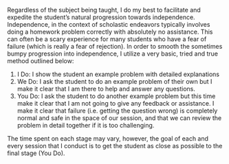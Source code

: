 Regardless of the subject being taught, I do my best to facilitate and expedite the student’s natural progression towards independence. Independence, in the context of scholastic endeavors typically involves doing a homework problem correctly with absolutely no assistance. This can often be a scary experience for many students who have a fear of failure (which is really a fear of rejection). In order to smooth the sometimes bumpy progression into independence, I utilize a very basic, tried and true method outlined below: 

1. I Do: I show the student an example problem with detailed explanations
2. We Do: I ask the student to do an example problem of their own but I make it clear that I am there to help and answer any questions.
3. You Do: I ask the student to do another example problem but this time make it clear that I am not going to give any feedback or assistance. I make it clear that failure (i.e. getting the question wrong) is completely normal and safe in the space of our session, and that we can review the problem in detail together if it is too challenging.

The time spent on each stage may vary, however, the goal of each and every session that I conduct is to get the student as close as possible to the final stage (You Do).
